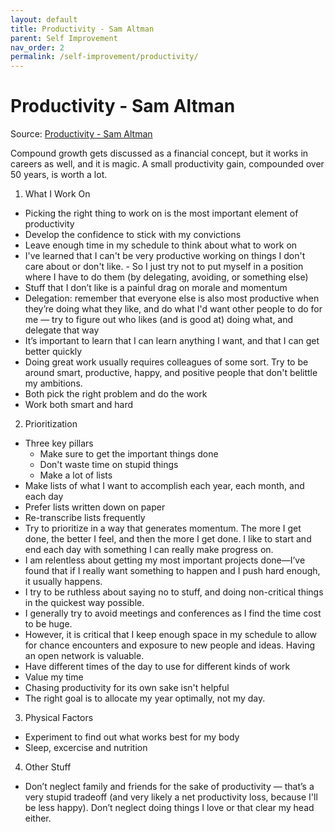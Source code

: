 ```yaml
---
layout: default
title: Productivity - Sam Altman
parent: Self Improvement
nav_order: 2
permalink: /self-improvement/productivity/
---
```


# Productivity - Sam Altman

Source: [Productivity - Sam Altman](https://blog.samaltman.com/productivity)

Compound growth gets discussed as a financial concept, but it works in careers as well, and it is magic. A small productivity gain, compounded over 50 years, is worth a lot.

1. What I Work On
- Picking the right thing to work on is the most important element of productivity
- Develop the confidence to stick with my convictions
- Leave enough time in my schedule to think about what to work on
- I've learned that I can't be very productive working on things I don't care about or don't like.  - So I just try not to put myself in a position where I have to do them (by delegating, avoiding, or something else)
- Stuff that I don’t like is a painful drag on morale and momentum
- Delegation: remember that everyone else is also most productive when they’re doing what they like, and do what I'd want other people to do for me — try to figure out who likes (and is good at) doing what, and delegate that way
- It’s important to learn that I can learn anything I want, and that I can get better quickly
- Doing great work usually requires colleagues of some sort. Try to be around smart, productive, happy, and positive people that don't belittle my ambitions.
- Both pick the right problem and do the work
- Work both smart and hard
2. Prioritization
- Three key pillars
    - Make sure to get the important things done
    - Don't waste time on stupid things
    - Make a lot of lists
- Make lists of what I want to accomplish each year, each month, and each day
- Prefer lists written down on paper
- Re-transcribe lists frequently
- Try to prioritize in a way that generates momentum.  The more I get done, the better I feel, and then the more I get done.  I like to start and end each day with something I can really make progress on.
- I am relentless about getting my most important projects done—I’ve found that if I really want something to happen and I push hard enough, it usually happens. 
- I try to be ruthless about saying no to stuff, and doing non-critical things in the quickest way possible.
- I generally try to avoid meetings and conferences as I find the time cost to be huge.
- However, it is critical that I keep enough space in my schedule to allow for chance encounters and exposure to new people and ideas. Having an open network is valuable.
- Have different times of the day to use for different kinds of work
- Value my time
- Chasing productivity for its own sake isn't helpful
- The right goal is to allocate my year optimally, not my day.
3. Physical Factors
- Experiment to find out what works best for my body
- Sleep, excercise and nutrition
4. Other Stuff
- Don’t neglect family and friends for the sake of productivity — that’s a very stupid tradeoff (and very likely a net productivity loss, because I'll be less happy). Don’t neglect doing things I love or that clear my head either.